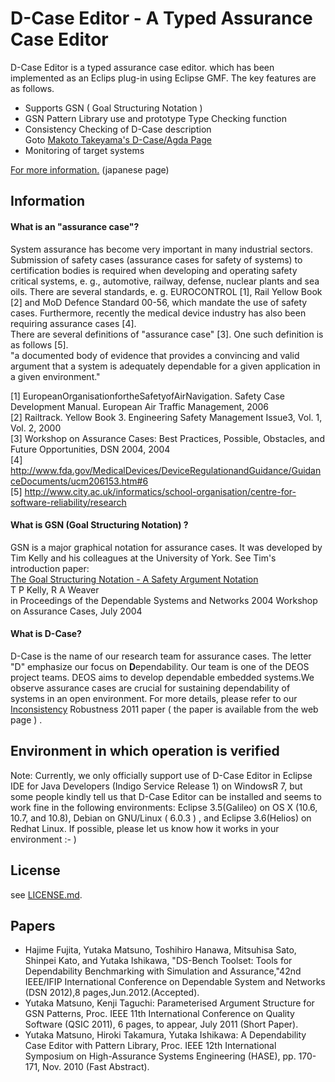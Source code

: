 # D-Case Editor - A Typed Assurance Case Editor

D-Case Editor is a typed assurance case editor. which has been implemented as an Eclips plug-in using Eclipse GMF. The key features are as follows.

* Supports GSN ( Goal Structuring Notation )
* GSN Pattern Library use and prototype Type Checking function
* Consistency Checking of D-Case description  
  Goto [Makoto Takeyama's D-Case/Agda Page](http://wiki.portal.chalmers.se/agda/pmwiki.php?n=D-Case-Agda.D-Case-Agda)
* Monitoring of target systems

[For more information.](http://www.dcase.jp/index.html) (japanese page)

## Information

#### What is an "assurance case"?

System assurance has become very important in many industrial sectors. Submission of safety cases (assurance cases for safety of systems) to certification bodies is required when developing and operating safety critical systems, e. g., automotive, railway, defense, nuclear plants and sea oils. There are several standards, e. g. EUROCONTROL [1], Rail Yellow Book [2] and MoD Defence Standard 00-56, which mandate the use of safety cases. Furthermore, recently the medical device industry has also been requiring assurance cases [4].  
There are several definitions of "assurance case" [3]. One such definition is as follows [5].  
"a documented body of evidence that provides a convincing and valid argument that a system is adequately dependable for a given application in a given environment."

[1] EuropeanOrganisationfortheSafetyofAirNavigation. Safety Case Development Manual. European Air Traffic Management, 2006  
[2] Railtrack. Yellow Book 3. Engineering Safety Management Issue3, Vol. 1, Vol. 2, 2000  
[3] Workshop on Assurance Cases: Best Practices, Possible, Obstacles, and Future Opportunities, DSN 2004, 2004  
[4] <http://www.fda.gov/MedicalDevices/DeviceRegulationandGuidance/GuidanceDocuments/ucm206153.htm#6>  
[5] <http://www.city.ac.uk/informatics/school-organisation/centre-for-software-reliability/research>

#### What is GSN (Goal Structuring Notation) ?

GSN is a major graphical notation for assurance cases. It was developed by Tim Kelly and his colleagues at the University of York. See Tim's introduction paper:  
[The Goal Structuring Notation - A Safety Argument Notation](http://www-users.cs.york.ac.uk/~tpk/dsn2004.pdf)  
T P Kelly, R A Weaver  
in Proceedings of the Dependable Systems and Networks 2004 Workshop on Assurance Cases, July 2004

#### What is D-Case?

D-Case is the name of our research team for assurance cases. The letter "D" emphasize our focus on **D**ependability. Our team is one of the DEOS project teams. DEOS aims to develop dependable embedded systems.We observe assurance cases are crucial for sustaining dependability of systems in an open environment. For more details, please refer to our [Inconsistency](http://call.robust11.org/) Robustness 2011 paper ( the paper is available from the web page ) .

## Environment in which operation is verified

Note: Currently, we only officially support use of D-Case Editor in Eclipse IDE for Java Developers (Indigo Service Release 1) on WindowsR 7, but some people kindly tell us that D-Case Editor can be installed and seems to work fine in the following environments: Eclipse 3.5(Galileo) on OS X (10.6, 10.7, and 10.8), Debian on GNU/Linux ( 6.0.3 ) , and Eclipse 3.6(Helios) on Redhat Linux. If possible, please let us know how it works in your environment :- )

## License

see [LICENSE.md](https://github.com/d-case/d-case_editor/blob/master/LICENSE.md).

## Papers

* Hajime Fujita, Yutaka Matsuno, Toshihiro Hanawa, Mitsuhisa Sato, Shinpei Kato, and Yutaka Ishikawa, "DS-Bench Toolset: Tools for Dependability Benchmarking with Simulation and Assurance,"42nd IEEE/IFIP International Conference on Dependable System and Networks (DSN 2012),8 pages,Jun.2012.(Accepted).
* Yutaka Matsuno, Kenji Taguchi: Parameterised Argument Structure for GSN Patterns, Proc. IEEE 11th International Conference on Quality Software (QSIC 2011), 6 pages, to appear, July 2011 (Short Paper).
* Yutaka Matsuno, Hiroki Takamura, Yutaka Ishikawa: A Dependability Case Editor with Pattern Library, Proc. IEEE 12th International Symposium on High-Assurance Systems Engineering (HASE), pp. 170-171, Nov. 2010 (Fast Abstract).
